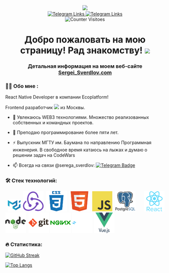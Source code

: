 <div id="header" align="center">
  <img src="https://media.giphy.com/media/v1.Y2lkPTc5MGI3NjExMmx2MGl3eW5seHNsbHM1ZDNwbnF1Z2t4MTB5cXY0am5sMDljMm9pYiZlcD12MV9pbnRlcm5hbF9naWZfYnlfaWQmY3Q9Zw/qgQUggAC3Pfv687qPC/giphy.gif" width = "300" />
  <div id="badges">
    <a href="https://t.me/serega_sverdlov" >
  <img src="https://img.shields.io/badge/Telegram-blue?style=for-the-badge&logo=telegram&logoColor=white" alt="Telegram Links"/>
    </a>
    <a href ="https://vk.com/serega_sverdlov">
      <img src="https://img.shields.io/badge/Vkontakte-skyblue?style=for-the-badge&logo=Vk&logoColor=white" alt="Telegram Links"/>
    </a>
</div>
  <img src="https://komarev.com/ghpvc/?username=Sergey-Sverdlov&style=flat-square&color=blue" alt="Counter Visitoes"/>
  <h1>
  Добро пожаловать на мою страницу! Рад знакомству!
  <img src="https://media.giphy.com/media/hvRJCLFzcasrR4ia7z/giphy.gif" width="30px"/>
    <h3>Детальная информация на моем веб-сайте <a href = 'https://sergey-sverdlov.github.io/interactiveResume/'> Sergei_Sverdlov.com </a></h3>
</h1>
</div>

### :man_technologist: Обо мне :
React Native Developer в компании Ecoplatform!

Frontend разработчик <img src="https://media.giphy.com/media/WUlplcMpOCEmTGBtBW/giphy.gif" width="30"> из Москвы.
- :telescope: Увлекаюсь WEB3 технологиями. Множество реализованных собственных и командных проектов.

- :seedling: Преподаю программирование более пяти лет.

- :zap: Выпускник МГТУ им. Баумана по направлению Программная инженерия. В свободное время катаюсь на лыжах и думаю о решении задач на CodeWars

- :mailbox:  Всегда на связи @serega_sverdlov: [![Telegram Badge](https://img.shields.io/badge/Telegram-blue?style=for-the-badge&logo=telegram&logoColor=white)](https://t.me/serega_sverdlov)

### :hammer_and_wrench: Стек технологий:
<div>
  <img src="https://github.com/devicons/devicon/blob/master/icons/react/react-original-wordmark.svg" title="React" alt="React" width="65" height="65" style="float: right;"/>&nbsp;
  <img src="https://github.com/devicons/devicon/blob/master/icons/materialui/materialui-original.svg" title="Material UI" alt="Material UI" width="40" height="40"/>&nbsp;
  <img src="https://github.com/devicons/devicon/blob/master/icons/redux/redux-original.svg" title="Redux" alt="Redux " width="65" height="65"/>&nbsp;
  <img src="https://github.com/devicons/devicon/blob/master/icons/css3/css3-plain-wordmark.svg"  title="CSS3" alt="CSS3" width="65" height="65"/>&nbsp;
  <img src="https://github.com/devicons/devicon/blob/master/icons/html5/html5-original.svg" title="HTML5" alt="HTML" width="65" height="65"/>&nbsp;
  <img src="https://github.com/devicons/devicon/blob/master/icons/javascript/javascript-original.svg" title="JavaScript" alt="JavaScript" width="65" height="65"/>&nbsp;
  <img src="https://github.com/devicons/devicon/blob/master/icons/postgresql/postgresql-original-wordmark.svg" title="PostgreSQL" alt="Firebase" width="65" height="65"/>&nbsp;
  <img src="https://github.com/devicons/devicon/blob/master/icons/nodejs/nodejs-original-wordmark.svg" title="NodeJS" alt="NodeJS" width="65" height="65"/>&nbsp;
  <img src="https://github.com/devicons/devicon/blob/master/icons/git/git-original-wordmark.svg" title="Git" **alt="Git" width="65" height="65"/>
        <img src="https://github.com/devicons/devicon/blob/master/icons/nginx/nginx-original.svg" title="NGINX" width="65" height="65"/>
          <img src="https://github.com/devicons/devicon/blob/master/icons/tailwindcss/tailwindcss-original-wordmark.svg" title="TailWindCSS" width="65" height="65"/>
            <img src="https://github.com/devicons/devicon/blob/master/icons/vuejs/vuejs-original-wordmark.svg" title="VueJS" width="65" height="65"/>
</div>

### :fire: Статистика:

[![GitHub Streak](http://github-readme-streak-stats.herokuapp.com?user=Sergey-Sverdlov&theme=transparent&locale=ru&hide_current_streak=true)](https://git.io/streak-stats)

[![Top Langs](https://github-readme-stats.vercel.app/api/top-langs/?username=Sergey-Sverdlov&layout=compact&theme=vision-friendly-dark)](https://github.com/anuraghazra/github-readme-stats)
